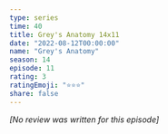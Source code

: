 ```yaml
---
type: series
time: 40
title: Grey's Anatomy 14x11
date: "2022-08-12T00:00:00"
name: "Grey's Anatomy"
season: 14
episode: 11
rating: 3
ratingEmoji: "⭐️⭐️⭐️"
share: false
---
```


*[No review was written for this episode]*